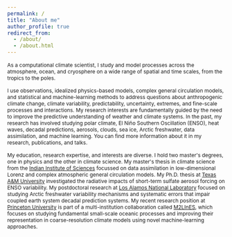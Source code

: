 ```yaml
---
permalink: /
title: "About me"
author_profile: true
redirect_from: 
  - /about/
  - /about.html
---
```

<span style="font-size:0.85em;"> As a computational climate scientist, I study and model processes across the atmosphere, ocean, and cryosphere on a wide range of spatial and time scales, from the tropics to the poles. </span>

<span style="font-size:0.85em;"> I use observations, idealized physics-based models, complex general circulation models, and statistical and machine-learning methods to address questions about anthropogenic climate change, climate variability, predictability, uncertainty, extremes, and fine-scale processes and interactions. My research interests are fundamentally guided by the need to improve the predictive understanding of weather and climate systems. In the past, my research has involved studying polar climate, El Niño Southern Oscillation (ENSO), heat waves, decadal predictions, aerosols, clouds, sea ice, Arctic freshwater, data assimilation, and machine learning. You can find more information about it in my research, publications, and talks. </span> 

<span style="font-size:0.85em;"> My education, research expertise, and interests are diverse. I hold two master's degrees, one in physics and the other in climate science. My master's thesis in climate science from the [Indian Institute of Sciences](https://iisc.ac.in/) focussed on data assimilation in low-dimensional Lorenz and complex atmospheric general circulation models. My Ph.D. thesis at [Texas A&M University](https://www.tamu.edu/) investigated the radiative impacts of short-term sulfate aerosol forcing on ENSO variability. My postdoctoral research at [Los Alamos National Laboratory](https://www.lanl.gov/) focused on studying Arctic freshwater variability mechanisms and systematic errors that impair coupled earth system decadal prediction systems. My recent research position at [Princeton University](https://www.princeton.edu/) is part of a multi-institution collaboration called [M2LInES](https://m2lines.github.io/), which focuses on studying fundamental small-scale oceanic processes and improving their representation in coarse-resolution climate models using novel machine-learning approaches. </span>
